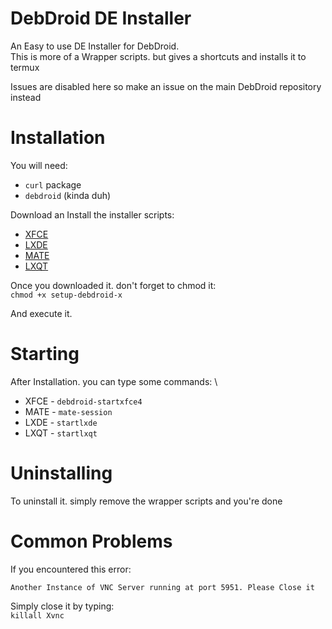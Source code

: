 # DebDroid DE Installer
An Easy to use DE Installer for DebDroid. \
This is more of a Wrapper scripts. but gives a shortcuts and installs it to termux 

Issues are disabled here so make an issue on the main DebDroid repository instead

# Installation
You will need: 
* `curl` package
* `debdroid` (kinda duh)

Download an Install the installer scripts:
* [XFCE](https://raw.githubusercontent.com/WMCB-Tech/debdroid-de-installer/main/installer/setup-debdroid-xfce)
* [LXDE](https://raw.githubusercontent.com/WMCB-Tech/debdroid-de-installer/main/installer/setup-debdroid-lxde)
* [MATE](https://raw.githubusercontent.com/WMCB-Tech/debdroid-de-installer/main/installer/setup-debdroid-mate)
* [LXQT](https://raw.githubusercontent.com/WMCB-Tech/debdroid-de-installer/main/installer/setup-debdroid-lxqt)

Once you downloaded it. don't forget to chmod it: \
`chmod +x setup-debdroid-x`

And execute it.

# Starting
After Installation. you can type some commands: \
* XFCE - `debdroid-startxfce4`
* MATE - `mate-session`
* LXDE - `startlxde`
* LXQT - `startlxqt`

# Uninstalling
To uninstall it. simply remove the wrapper scripts and you're done

# Common Problems
If you encountered this error:
```
Another Instance of VNC Server running at port 5951. Please Close it
```

Simply close it by typing: \
`killall Xvnc`
